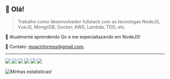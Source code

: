 ## 📖 Olá!</strong>

> Trabalho como desenvolvedor fullstack com as tecnologas NodeJS, VueJS, MongoDB, Docker, AWS, Lambda, TDD, etc.

🔭 Atualmente aprendendo Go e me especialiazando em NodeJS!

💬 Contato: moacirtorress@gmail.com.

----

<span src="https://img.shields.io/badge/JavaScript-F7DF1E?style=for-the-badge&logo=javascript&logoColor=black"/>
<image src="https://img.shields.io/badge/Node.js-43853D?style=for-the-badge&logo=node.js&logoColor=white"/>
<image src="https://img.shields.io/badge/Go-00ADD8?style=for-the-badge&logo=go&logoColor=white"/>
<image src="https://img.shields.io/badge/Express.js-404D59?style=for-the-badge"/>
<image src="https://img.shields.io/badge/Vue.js-35495E?style=for-the-badge&logo=vue.js&logoColor=4FC08D"/>
<image src="https://img.shields.io/badge/MongoDB-4EA94B?style=for-the-badge&logo=mongodb&logoColor=white"/>
<image src="https://img.shields.io/badge/Amazon_AWS-232F3E?style=for-the-badge&logo=amazon-aws&logoColor=white"/>



![Minhas estatísticas!](https://github-readme-stats.vercel.app/api?username=moacirtorres&show_icons=true&theme=radical)
<!---
moacirtorres/moacirtorres is a ✨ special ✨ repository because its `README.md` (this file) appears on your GitHub profile.
You can click the Preview link to take a look at your changes.
--->
